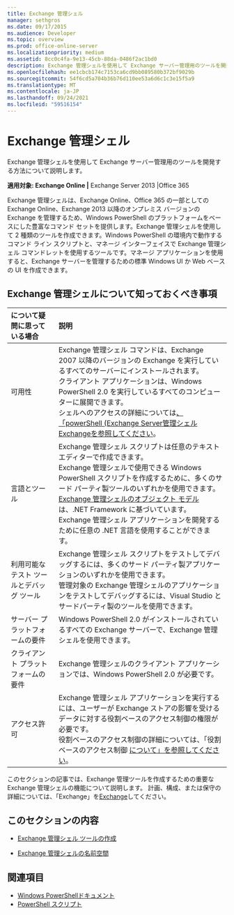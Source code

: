 ```yaml
---
title: Exchange 管理シェル
manager: sethgros
ms.date: 09/17/2015
ms.audience: Developer
ms.topic: overview
ms.prod: office-online-server
ms.localizationpriority: medium
ms.assetid: 8cc0c4fa-9e13-45cb-88da-0486f2ac1bd0
description: Exchange 管理シェルを使用して Exchange サーバー管理用のツールを開発する方法について説明します。
ms.openlocfilehash: ee1cbcb174c7153ca6cd9bb089580b372bf9029b
ms.sourcegitcommit: 54f6cd5a704b36b76d110ee53a6d6c1c3e15f5a9
ms.translationtype: MT
ms.contentlocale: ja-JP
ms.lasthandoff: 09/24/2021
ms.locfileid: "59516154"
---
```

# <a name="exchange-management-shell"></a>Exchange 管理シェル

Exchange 管理シェルを使用して Exchange サーバー管理用のツールを開発する方法について説明します。
  
**適用対象: Exchange Online |** Exchange Server 2013 |Office 365
  
Exchange 管理シェルは、Exchange Online、Office 365 の一部としての Exchange Online、Exchange 2013 以降のオンプレミス バージョンの Exchange を管理するため、Windows PowerShell のプラットフォームをベースにした豊富なコマンド セットを提供します。Exchange 管理シェルを使用して 2 種類のツールを作成できます。Windows PowerShell の環境内で動作するコマンド ライン スクリプトと、マネージ インターフェイスで Exchange 管理シェル コマンドレットを使用するツールです。マネージ アプリケーションを使用すると、Exchange サーバーを管理するための標準 Windows UI か Web ベースの UI を作成できます。  
  
## <a name="what-you-need-to-know-about-the-exchange-management-shell"></a>Exchange 管理シェルについて知っておくべき事項

|について疑問に思っている場合|説明|
|:-----|:-----|
|可用性  <br/> |Exchange 管理シェル コマンドは、Exchange 2007 以降のバージョンの Exchange を実行しているすべてのサーバーにインストールされます。<br/>クライアント アプリケーションは、Windows PowerShell 2.0 を実行しているすべてのコンピューターに展開できます。<br/> シェルへのアクセスの詳細については[、「powerShell (Exchange Server管理シェルExchangeを参照してください](https://docs.microsoft.com/powershell/exchange/exchange-server/exchange-management-shell?view=exchange-ps)。  <br/> |
|言語とツール  <br/> |Exchange 管理シェル スクリプトは任意のテキスト エディターで作成できます。<br/>Exchange 管理シェルで使用できる Windows PowerShell スクリプトを作成するために、多くのサード パーティ製ツールのいずれかを使用できます。  <br/> [Exchange 管理シェルのオブジェクト モデル](exchange-management-shell-namespaces.md)は、.NET Framework に基づいています。<br/>Exchange 管理シェル アプリケーションを開発するために任意の .NET 言語を使用することができます。  <br/> |
|利用可能なテスト ツールとデバッグ ツール  <br/> |Exchange 管理シェル スクリプトをテストしてデバッグするには、多くのサード パーティ製アプリケーションのいずれかを使用できます。  <br/> 管理対象の Exchange 管理シェルのアプリケーションをテストしてデバッグするには、Visual Studio とサードパーティ製のツールを使用できます。  <br/> |
|サーバー プラットフォームの要件  <br/> |Windows PowerShell 2.0 がインストールされているすべての Exchange サーバーで、Exchange 管理シェルを使用できます。  <br/> |
|クライアント プラットフォームの要件  <br/> |Exchange 管理シェルのクライアント アプリケーションでは、Windows PowerShell 2.0 が必要です。  <br/> |
|アクセス許可  <br/> |Exchange 管理シェル アプリケーションを実行するには、ユーザーが Exchange ストアの影響を受けるデータに対する役割ベースのアクセス制御の権限が必要です。<br/>役割ベースのアクセス制御の詳細については、「役割ベースのアクセス制御 [について」を参照してください](https://technet.microsoft.com/library/dd298183.aspx)。  <br/> |
   
このセクションの記事では、Exchange 管理ツールを作成するための重要な Exchange 管理シェルの機能について説明します。 計画、構成、または保守の詳細については、「Exchange」を[Exchange](https://docs.microsoft.com/exchange/)してください。
  
## <a name="in-this-section"></a>このセクションの内容

- [Exchange 管理シェル ツールの作成](create-exchange-management-shell-tools.md)
    
- [Exchange 管理シェルの名前空間](exchange-management-shell-namespaces.md)
    
## <a name="see-also"></a>関連項目
  
- [Windows PowerShellドキュメント](https://docs.microsoft.com/powershell/scripting/getting-started/getting-started-with-windows-powershell?view=powershell-6)
- [PowerShell スクリプト](https://docs.microsoft.com/powershell/scripting/powershell-scripting?view=powershell-6)
    

